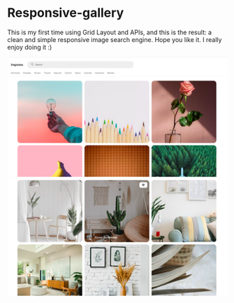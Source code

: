 # Responsive-gallery
This is my first time using Grid Layout and APIs, and this is the result: a clean and simple responsive image search engine.
Hope you like it. I really enjoy doing it :)

![Responsive-gallery](Image1.png)
![Responsive-gallery](Image2.png)
